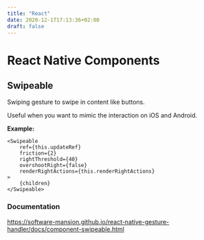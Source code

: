 ```yaml
---
title: "React"
date: 2020-12-1T17:13:36+02:00
draft: false
---
```


# React Native Components

## Swipeable 
Swiping gesture to swipe in content like buttons.

Useful when you want to mimic the interaction on iOS and Android.

**Example:**
```
<Swipeable
	ref={this.updateRef}
	friction={2}
	rightThreshold={40}
	overshootRight={false}
	renderRightActions={this.renderRightActions}
>
	{children}
</Swipeable>
```

### Documentation
https://software-mansion.github.io/react-native-gesture-handler/docs/component-swipeable.html





